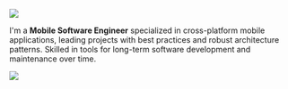 <a href="https://nekomaruh.github.io"><img src="https://res.cloudinary.com/doqebrksl/image/upload/v1727638577/portfolio/banner/github_banner_compressed_iesb1x.png"/></a>


I'm a **Mobile Software Engineer** specialized in cross-platform mobile applications, leading projects with best practices and robust architecture
patterns. Skilled in tools for long-term software development and maintenance over time.

<a href="https://www.credly.com/badges/74ae7922-9b4b-4bd4-b9fd-edad7c67d0f9/public_url"><img src="https://img.shields.io/badge/Meta%20Android%20Developer-black?style=flat&logo=Meta&logoColor=blue&color=white"/></a>


<!--
**nekomaruh/nekomaruh** is a ✨ _special_ ✨ repository because its `README.md` (this file) appears on your GitHub profile.

Here are some ideas to get you started:

- 🔭 I’m currently working on ...
- 🌱 I’m currently learning ...
- 👯 I’m looking to collaborate on ...
- 🤔 I’m looking for help with ...
- 💬 Ask me about ...
- 📫 How to reach me: ...
- 😄 Pronouns: ...
- ⚡ Fun fact: ...
-->
